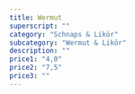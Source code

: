 ```yaml
---
title: Wermut
superscript: ""
category: "Schnaps & Likör"
subcategory: "Wermut & Likör"
description: ""
price1: "4,0"
price2: "7,5"
price3: ""
---
```

